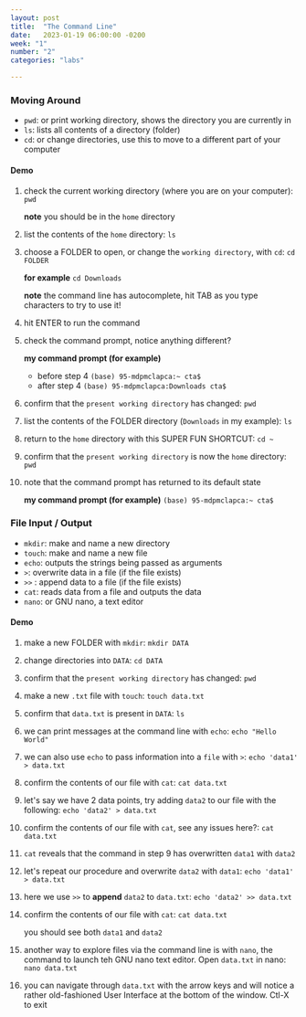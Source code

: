 ```yaml
---
layout: post
title:  "The Command Line"
date:   2023-01-19 06:00:00 -0200
week: "1"
number: "2"
categories: "labs"

---
```


### Moving Around
* `pwd`: or print working directory, shows the directory you are currently in
* `ls`: lists all contents of a directory (folder)
* `cd`: or change directories, use this to move to a different part of your computer


#### Demo
1. check the current working directory (where you are on your computer): `pwd`

    **note** you should be in the `home` directory
2. list the contents of the `home` directory: `ls`
3. choose a FOLDER to open, or change the `working directory`, with `cd`: `cd FOLDER`

    **for example** `cd Downloads`

    **note** the command line has autocomplete, hit TAB as you type characters to try to use it!

4. hit ENTER to run the command
5. check the command prompt, notice anything different?

    **my command prompt (for example)**
    * before step 4 `(base) 95-mdpmclapca:~ cta$`
    * after step 4 `(base) 95-mdpmclapca:Downloads cta$`
6. confirm that the `present working directory` has changed: `pwd`
7. list the contents of the FOLDER directory (`Downloads` in my example): `ls`
8. return to the `home` directory with this SUPER FUN SHORTCUT: `cd ~`
9. confirm that the `present working directory` is now the `home` directory: `pwd`
10. note that the command prompt has returned to its default state

    **my command prompt (for example)** `(base) 95-mdpmclapca:~ cta$`


### File Input / Output

* `mkdir`: make and name a new directory
* `touch`: make and name a new file
* `echo`: outputs the strings being passed as arguments
* `>`: overwrite data in a file (if the file exists)
* `>>` : append data to a file (if the file exists)
* `cat`: reads data from a file and outputs the data
* `nano`: or GNU nano, a text editor


#### Demo
1. make a new FOLDER with `mkdir`: `mkdir DATA`
2. change directories into `DATA`: `cd DATA`
3. confirm that the `present working directory` has changed: `pwd`
4. make a new `.txt` file with `touch`: `touch data.txt`
5. confirm that `data.txt` is present in `DATA`: `ls`
6. we can print messages at the command line with `echo`: `echo "Hello World"`
7. we can also use `echo` to pass information into a `file` with `>`: `echo 'data1' > data.txt`
8. confirm the contents of our file with `cat`: `cat data.txt`
9. let's say we have 2 data points, try adding `data2` to our file with the following: `echo 'data2' > data.txt`
10. confirm the contents of our file with `cat`, see any issues here?: `cat data.txt`
11. `cat` reveals that the command in step 9 has overwritten `data1` with `data2`
12. let's repeat our procedure and overwrite `data2` with `data1`: `echo 'data1' > data.txt`
13. here we use `>>` to **append** `data2` to `data.txt`: `echo 'data2' >> data.txt`
14. confirm the contents of our file with `cat`: `cat data.txt`

    you should see both `data1` and `data2`
15. another way to explore files via the command line is with `nano`, the command to launch teh GNU nano text editor. Open `data.txt` in nano: `nano data.txt`
16. you can navigate through `data.txt` with the arrow keys and will notice a rather old-fashioned User Interface at the bottom of the window. Ctl-X to exit
